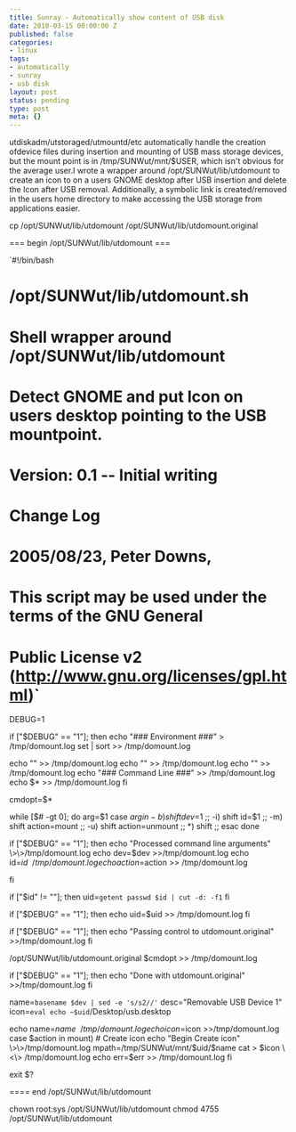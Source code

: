 ```yaml
---
title: Sunray - Automatically show content of USB disk
date: 2010-03-15 00:00:00 Z
published: false
categories:
- linux
tags:
- automatically
- sunray
- usb disk
layout: post
status: pending
type: post
meta: {}
---
```


utdiskadm/utstoraged/utmountd/etc automatically handle the creation ofdevice files during insertion and mounting of USB mass storage devices, but the mount point is in /tmp/SUNWut/mnt/$USER, which isn't obvious for the average user.I wrote a wrapper around /opt/SUNWut/lib/utdomount to create an icon to on a users GNOME desktop after USB insertion and delete the Icon after USB removal. Additionally, a symbolic link is created/removed in the users home directory to make accessing the USB storage from applications easier.

cp /opt/SUNWut/lib/utdomount /opt/SUNWut/lib/utdomount.original

=== begin /opt/SUNWut/lib/utdomount ===

`#!/bin/bash
#
# /opt/SUNWut/lib/utdomount.sh
#
# Shell wrapper around /opt/SUNWut/lib/utdomount
# Detect GNOME and put Icon on users desktop pointing to the USB mountpoint.
#
# Version: 0.1 -- Initial writing
#
# Change Log
#
# 2005/08/23, Peter Downs, 
#
# This script may be used under the terms of the GNU General
# Public License v2 (http://www.gnu.org/licenses/gpl.html)`

DEBUG=1

if ["$DEBUG" == "1"]; then echo "### Environment ###" \> /tmp/domount.log set | sort \>\> /tmp/domount.log

echo "" \>\> /tmp/domount.log echo "" \>\> /tmp/domount.log echo "" \>\> /tmp/domount.log echo "### Command Line ###" \>\> /tmp/domount.log echo $\* \>\> /tmp/domount.log fi

cmdopt=$\*

while [$# -gt 0]; do arg=$1 case $arg in -b) shift dev=$1 ;; -i) shift id=$1 ;; -m) shift action=mount ;; -u) shift action=unmount ;; \*) shift ;; esac done

if ["$DEBUG" == "1"]; then echo "Processed command line arguments" \>\>/tmp/domount.log echo dev=$dev \>\>/tmp/domount.log echo id=$id \>\> /tmp/domount.log echo action=$action \>\> /tmp/domount.log

fi

if ["$id" != ""]; then uid=`getent passwd $id | cut -d: -f1` fi

if ["$DEBUG" == "1"]; then echo uid=$uid \>\> /tmp/domount.log fi

if ["$DEBUG" == "1"]; then echo "Passing control to utdomount.original" \>\>/tmp/domount.log fi

/opt/SUNWut/lib/utdomount.original $cmdopt \>\> /tmp/domount.log

if ["$DEBUG" == "1"]; then echo "Done with utdomount.original" \>\>/tmp/domount.log fi

name=`basename $dev | sed -e 's/s2//'` desc="Removable USB Device 1" icon=`eval echo ~$uid`/Desktop/usb.desktop

echo name=$name \>\>/tmp/domount.log echo icon=$icon \>\>/tmp/domount.log case $action in mount) # Create icon echo "Begin Create icon" \>\>/tmp/domount.log mpath=/tmp/SUNWut/mnt/$uid/$name cat \> $icon \<\> /tmp/domount.log echo err=$err \>\> /tmp/domount.log fi

exit $?

==== end /opt/SUNWut/lib/utdomount

chown root:sys /opt/SUNWut/lib/utdomount chmod 4755 /opt/SUNWut/lib/utdomount

